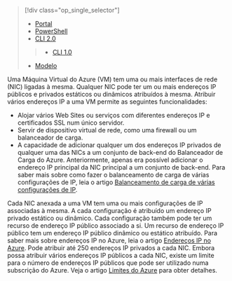 > [!div class="op_single_selector"]
> * [Portal](../articles/virtual-network/virtual-network-multiple-ip-addresses-portal.md)
> * [PowerShell](../articles/virtual-network/virtual-network-multiple-ip-addresses-powershell.md)
> * [CLI 2.0](../articles/virtual-network/virtual-network-multiple-ip-addresses-cli.md)
> > * [CLI 1.0](../articles/virtual-network/virtual-network-multiple-ip-addresses-cli-nodejs.md)
> * [Modelo](../articles/virtual-network/virtual-network-multiple-ip-addresses-template.md)
>

Uma Máquina Virtual do Azure (VM) tem uma ou mais interfaces de rede (NIC) ligadas à mesma. Qualquer NIC pode ter um ou mais endereços IP públicos e privados estáticos ou dinâmicos atribuídos à mesma. Atribuir vários endereços IP a uma VM permite as seguintes funcionalidades:

* Alojar vários Web Sites ou serviços com diferentes endereços IP e certificados SSL num único servidor.
* Servir de dispositivo virtual de rede, como uma firewall ou um balanceador de carga.
* A capacidade de adicionar qualquer um dos endereços IP privados de qualquer uma das NICs a um conjunto de back-end do Balanceador de Carga do Azure. Anteriormente, apenas era possível adicionar o endereço IP principal da NIC principal a um conjunto de back-end. Para saber mais sobre como fazer o balanceamento de carga de várias configurações de IP, leia o artigo [Balanceamento de carga de várias configurações de IP](../articles/load-balancer/load-balancer-multiple-ip.md).

Cada NIC anexada a uma VM tem uma ou mais configurações de IP associadas à mesma. A cada configuração é atribuído um endereço IP privado estático ou dinâmico. Cada configuração também pode ter um recurso de endereço IP público associado a si. Um recurso de endereço IP público tem um endereço IP público dinâmico ou estático atribuído. Para saber mais sobre endereços IP no Azure, leia o artigo [Endereços IP no Azure](../articles/virtual-network/virtual-network-ip-addresses-overview-arm.md). Pode atribuir até 250 endereços IP privados a cada NIC. Embora possa atribuir vários endereços IP públicos a cada NIC, existe um limite para o número de endereços IP públicos que pode ser utilizado numa subscrição do Azure. Veja o artigo [Limites do Azure](../articles/azure-subscription-service-limits.md#networking-limits) para obter detalhes.
